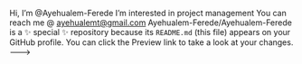 Hi, I’m @Ayehualem-Ferede
I’m interested in project management
You can reach me @ ayehualemt@gmail.com
Ayehualem-Ferede/Ayehualem-Ferede is a ✨ special ✨ repository because its `README.md` (this file) appears on your GitHub profile.
You can click the Preview link to take a look at your changes.
--->
